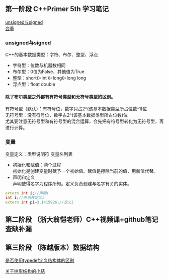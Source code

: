 ## 第一阶段 C++Primer 5th 学习笔记
[unsigned与signed](#unsigned与signed)    
[变量](#变量)
[](#)
[](#)
[](#)
[](#)
### unsigned与signed
C++的基本数据类型：字符、布尔、整型、浮点    
- 字符型：位数与机器数相同
- 布尔型：0值为False，其他值为True      
- 整型：short《=int 《=long《=long long     
- 浮点型：float double
#### 除了布尔类型之外都有有符号类型和无符号类型的区别。
有符号型（默认）：有符号位，数字只占2^(该基本数据类型所占位数-1)位     
无符号型：没有符号位，数字占2^(该基本数据类型所占位数)位    
尤其要注意无符号型和有符号型的混合运算，会先把有符号型转化为无符号型，再进行计算。    

### 变量   
变量定义：类型说明符 变量名列表    
- 初始化和赋值：两个过程    
初始化是创建变量时赋予一个初始值。赋值是擦除当前的值，用新值代替。    
- 声明和定义   
声明使得名字为程序所知。定义负责创建与名字有关的实体。 
```c++
extern int i;//声明i
int i;//声明并定义i
extern int pi=3.1415926;//定义i
```


  

## 第二阶段 （浙大翁恺老师）C++视频课+github笔记 查缺补漏

## 第三阶段 （陈越版本）数据结构

 [是否使用typedef定义结构体的区别](https://github.com/Anna-Joe/CplusCodingProgress/blob/master/%E6%98%AF%E5%90%A6%E4%BD%BF%E7%94%A8typedef%E5%AE%9A%E4%B9%89%E7%BB%93%E6%9E%84%E4%BD%93%E7%9A%84%E5%8C%BA%E5%88%AB.md)

 [关于树形结构的小结](https://github.com/Anna-Joe/CplusCodingProgress/blob/master/%E5%85%B3%E4%BA%8E%E6%A0%91%E5%BD%A2%E7%BB%93%E6%9E%84%E7%9A%84%E5%B0%8F%E7%BB%93.md)
